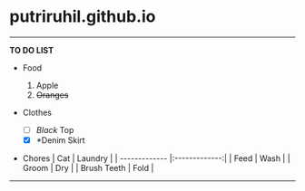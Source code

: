 # putriruhil.github.io
---------
**TO DO LIST**

* Food
  1. Apple
  2. ~~Oranges~~

* Clothes
  - [ ]  *Black* Top
  - [x]  *Denim Skirt
 
* Chores
| Cat           | Laundry       |
| ------------- |:-------------:|
| Feed          | Wash          |
| Groom         | Dry           |
| Brush Teeth   | Fold          |

---------
